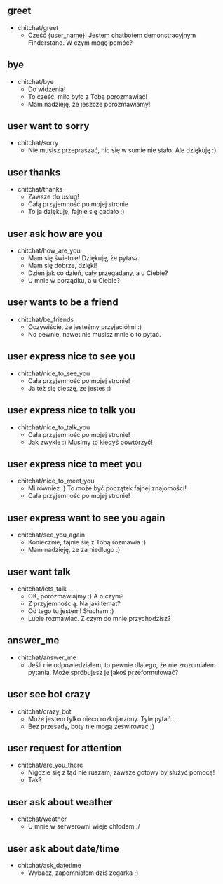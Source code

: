 <!--- chitchat responses related to smalltalk -->

## greet
* chitchat/greet
  - Cześć {user_name}! Jestem chatbotem demonstracyjnym Finderstand. W czym mogę pomóc?

## bye
* chitchat/bye
  - Do widzenia!
  - To cześć, miło było z Tobą porozmawiać!
  - Mam nadzieję, że jeszcze porozmawiamy!

## user want to sorry
* chitchat/sorry
  - Nie musisz przepraszać, nic się w sumie nie stało. Ale dziękuję :)

## user thanks
* chitchat/thanks
  - Zawsze do usług!
  - Całą przyjemność po mojej stronie
  - To ja dziękuję, fajnie się gadało :)
  
## user ask how are you
* chitchat/how_are_you
  - Mam się świetnie! Dziękuję, że pytasz.
  - Mam się dobrze, dzięki!
  - Dzień jak co dzień, cały przegadany, a u Ciebie?
  - U mnie w porządku, a u Ciebie?

## user wants to be a friend
* chitchat/be_friends
  - Oczywiście, że jesteśmy przyjaciółmi :)
  - No pewnie, nawet nie musisz mnie o to pytać.

## user express nice to see you
* chitchat/nice_to_see_you
  - Cała przyjemność po mojej stronie!
  - Ja też się cieszę, ze jesteś :)
  
## user express nice to talk you
* chitchat/nice_to_talk_you
  - Cała przyjemność po mojej stronie!
  - Jak zwykle :) Musimy to kiedyś powtórzyć!
  
## user express nice to meet you 
* chitchat/nice_to_meet_you
  - Mi również :) To może być początek fajnej znajomości!
  - Cała przyjemność po mojej stronie!

## user express want to see you again
* chitchat/see_you_again
  - Koniecznie, fajnie się z Tobą rozmawia :)
  - Mam nadzieję, że za niedługo :)

## user want talk
* chitchat/lets_talk
  - OK, porozmawiajmy :) A o czym?
  - Z przyjemnością. Na jaki temat?
  - Od tego tu jestem! Słucham :)
  - Lubie rozmawiać. Z czym do mnie przychodzisz?  

## answer_me
* chitchat/answer_me
  - Jeśli nie odpowiedziałem, to pewnie dlatego, że nie zrozumiałem pytania. Może spróbujesz je jakoś przeformułować?

## user see bot crazy
* chitchat/crazy_bot
  - Może jestem tylko nieco rozkojarzony. Tyle pytań...
  - Bez przesady, boty nie mogą ześwirować ;)

## user request for attention
* chitchat/are_you_there
  - Nigdzie się z tąd nie ruszam, zawsze gotowy by służyć pomocą!
  - Tak?

## user ask about weather
* chitchat/weather
  - U mnie w serwerowni wieje chłodem :/
  
## user ask about date/time
* chitchat/ask_datetime
  - Wybacz, zapomniałem dziś zegarka ;)